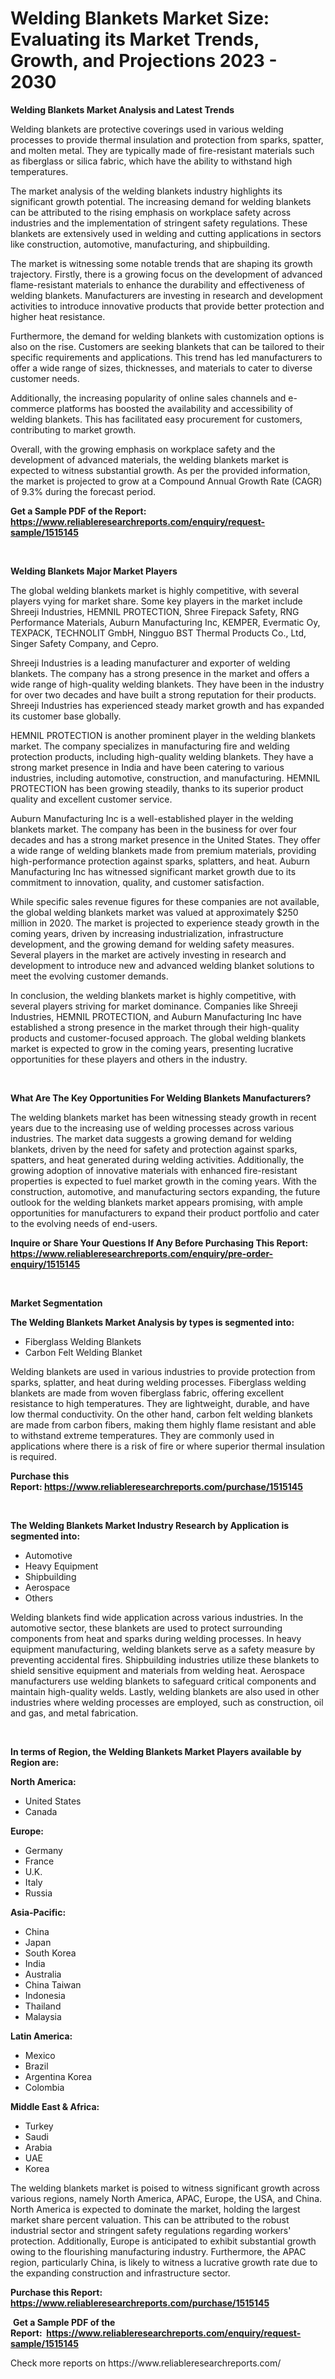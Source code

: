 <p><h1>Welding Blankets Market Size: Evaluating its Market Trends, Growth, and Projections 2023 - 2030</h1></p><p><strong>Welding Blankets Market Analysis and Latest Trends</strong></p>
<p><p>Welding blankets are protective coverings used in various welding processes to provide thermal insulation and protection from sparks, spatter, and molten metal. They are typically made of fire-resistant materials such as fiberglass or silica fabric, which have the ability to withstand high temperatures.</p><p>The market analysis of the welding blankets industry highlights its significant growth potential. The increasing demand for welding blankets can be attributed to the rising emphasis on workplace safety across industries and the implementation of stringent safety regulations. These blankets are extensively used in welding and cutting applications in sectors like construction, automotive, manufacturing, and shipbuilding.</p><p>The market is witnessing some notable trends that are shaping its growth trajectory. Firstly, there is a growing focus on the development of advanced flame-resistant materials to enhance the durability and effectiveness of welding blankets. Manufacturers are investing in research and development activities to introduce innovative products that provide better protection and higher heat resistance.</p><p>Furthermore, the demand for welding blankets with customization options is also on the rise. Customers are seeking blankets that can be tailored to their specific requirements and applications. This trend has led manufacturers to offer a wide range of sizes, thicknesses, and materials to cater to diverse customer needs.</p><p>Additionally, the increasing popularity of online sales channels and e-commerce platforms has boosted the availability and accessibility of welding blankets. This has facilitated easy procurement for customers, contributing to market growth.</p><p>Overall, with the growing emphasis on workplace safety and the development of advanced materials, the welding blankets market is expected to witness substantial growth. As per the provided information, the market is projected to grow at a Compound Annual Growth Rate (CAGR) of 9.3% during the forecast period.</p></p>
<p><strong>Get a Sample PDF of the Report:&nbsp; <a href="https://www.reliableresearchreports.com/enquiry/request-sample/1515145">https://www.reliableresearchreports.com/enquiry/request-sample/1515145</a></strong></p>
<p>&nbsp;</p>
<p><strong>Welding Blankets Major Market Players</strong></p>
<p><p>The global welding blankets market is highly competitive, with several players vying for market share. Some key players in the market include Shreeji Industries, HEMNIL PROTECTION, Shree Firepack Safety, RNG Performance Materials, Auburn Manufacturing Inc, KEMPER, Evermatic Oy, TEXPACK, TECHNOLIT GmbH, Ningguo BST Thermal Products Co., Ltd, Singer Safety Company, and Cepro.</p><p>Shreeji Industries is a leading manufacturer and exporter of welding blankets. The company has a strong presence in the market and offers a wide range of high-quality welding blankets. They have been in the industry for over two decades and have built a strong reputation for their products. Shreeji Industries has experienced steady market growth and has expanded its customer base globally.</p><p>HEMNIL PROTECTION is another prominent player in the welding blankets market. The company specializes in manufacturing fire and welding protection products, including high-quality welding blankets. They have a strong market presence in India and have been catering to various industries, including automotive, construction, and manufacturing. HEMNIL PROTECTION has been growing steadily, thanks to its superior product quality and excellent customer service.</p><p>Auburn Manufacturing Inc is a well-established player in the welding blankets market. The company has been in the business for over four decades and has a strong market presence in the United States. They offer a wide range of welding blankets made from premium materials, providing high-performance protection against sparks, splatters, and heat. Auburn Manufacturing Inc has witnessed significant market growth due to its commitment to innovation, quality, and customer satisfaction.</p><p>While specific sales revenue figures for these companies are not available, the global welding blankets market was valued at approximately $250 million in 2020. The market is projected to experience steady growth in the coming years, driven by increasing industrialization, infrastructure development, and the growing demand for welding safety measures. Several players in the market are actively investing in research and development to introduce new and advanced welding blanket solutions to meet the evolving customer demands.</p><p>In conclusion, the welding blankets market is highly competitive, with several players striving for market dominance. Companies like Shreeji Industries, HEMNIL PROTECTION, and Auburn Manufacturing Inc have established a strong presence in the market through their high-quality products and customer-focused approach. The global welding blankets market is expected to grow in the coming years, presenting lucrative opportunities for these players and others in the industry.</p></p>
<p>&nbsp;</p>
<p><strong>What Are The Key Opportunities For Welding Blankets Manufacturers?</strong></p>
<p><p>The welding blankets market has been witnessing steady growth in recent years due to the increasing use of welding processes across various industries. The market data suggests a growing demand for welding blankets, driven by the need for safety and protection against sparks, spatters, and heat generated during welding activities. Additionally, the growing adoption of innovative materials with enhanced fire-resistant properties is expected to fuel market growth in the coming years. With the construction, automotive, and manufacturing sectors expanding, the future outlook for the welding blankets market appears promising, with ample opportunities for manufacturers to expand their product portfolio and cater to the evolving needs of end-users.</p></p>
<p><strong>Inquire or Share Your Questions If Any Before Purchasing This Report: <a href="https://www.reliableresearchreports.com/enquiry/pre-order-enquiry/1515145">https://www.reliableresearchreports.com/enquiry/pre-order-enquiry/1515145</a></strong></p>
<p>&nbsp;</p>
<p><strong>Market Segmentation</strong></p>
<p><strong>The Welding Blankets Market Analysis by types is segmented into:</strong></p>
<p><ul><li>Fiberglass Welding Blankets</li><li>Carbon Felt Welding Blanket</li></ul></p>
<p><p>Welding blankets are used in various industries to provide protection from sparks, splatter, and heat during welding processes. Fiberglass welding blankets are made from woven fiberglass fabric, offering excellent resistance to high temperatures. They are lightweight, durable, and have low thermal conductivity. On the other hand, carbon felt welding blankets are made from carbon fibers, making them highly flame resistant and able to withstand extreme temperatures. They are commonly used in applications where there is a risk of fire or where superior thermal insulation is required.</p></p>
<p><strong>Purchase this Report:&nbsp;<a href="https://www.reliableresearchreports.com/purchase/1515145">https://www.reliableresearchreports.com/purchase/1515145</a></strong></p>
<p>&nbsp;</p>
<p><strong>The Welding Blankets Market Industry Research by Application is segmented into:</strong></p>
<p><ul><li>Automotive</li><li>Heavy Equipment</li><li>Shipbuilding</li><li>Aerospace</li><li>Others</li></ul></p>
<p><p>Welding blankets find wide application across various industries. In the automotive sector, these blankets are used to protect surrounding components from heat and sparks during welding processes. In heavy equipment manufacturing, welding blankets serve as a safety measure by preventing accidental fires. Shipbuilding industries utilize these blankets to shield sensitive equipment and materials from welding heat. Aerospace manufacturers use welding blankets to safeguard critical components and maintain high-quality welds. Lastly, welding blankets are also used in other industries where welding processes are employed, such as construction, oil and gas, and metal fabrication.</p></p>
<p>&nbsp;</p>
<p><strong>In terms of Region, the Welding Blankets Market Players available by Region are:</strong></p>
<p>
    <p> <strong> North America: </strong>
        <ul>
            <li>United States</li>
            <li>Canada</li>
        </ul>
        </p> 
    <p> <strong> Europe: </strong>
        <ul>
            <li>Germany</li>
            <li>France</li>
            <li>U.K.</li>
            <li>Italy</li>
            <li>Russia</li>
        </ul>
        </p> 
    <p> <strong> Asia-Pacific: </strong>
        <ul>
            <li>China</li>
            <li>Japan</li>
            <li>South Korea</li>
            <li>India</li>
            <li>Australia</li>
            <li>China Taiwan</li>
            <li>Indonesia</li>
            <li>Thailand</li>
            <li>Malaysia</li>
        </ul>
        </p> 
    <p> <strong> Latin America: </strong>
        <ul>
            <li>Mexico</li>
            <li>Brazil</li>
            <li>Argentina Korea</li>
            <li>Colombia</li>
        </ul>
        </p> 
    <p> <strong> Middle East & Africa: </strong>
        <ul>
            <li>Turkey</li>
            <li>Saudi</li>
            <li>Arabia</li>
            <li>UAE</li>
            <li>Korea</li>
        </ul>
    </p>
    </p>
<p><p>The welding blankets market is poised to witness significant growth across various regions, namely North America, APAC, Europe, the USA, and China. North America is expected to dominate the market, holding the largest market share percent valuation. This can be attributed to the robust industrial sector and stringent safety regulations regarding workers' protection. Additionally, Europe is anticipated to exhibit substantial growth owing to the flourishing manufacturing industry. Furthermore, the APAC region, particularly China, is likely to witness a lucrative growth rate due to the expanding construction and infrastructure sector.</p></p>
<p><strong>Purchase this Report: <a href="https://www.reliableresearchreports.com/purchase/1515145">https://www.reliableresearchreports.com/purchase/1515145</a></strong></p>
<p>&nbsp;<strong>Get a Sample PDF of the Report:&nbsp;&nbsp;<a href="https://www.reliableresearchreports.com/enquiry/request-sample/1515145">https://www.reliableresearchreports.com/enquiry/request-sample/1515145</a></strong></p>
<p><strong></strong></p>
<p>Check more reports on https://www.reliableresearchreports.com/</p>